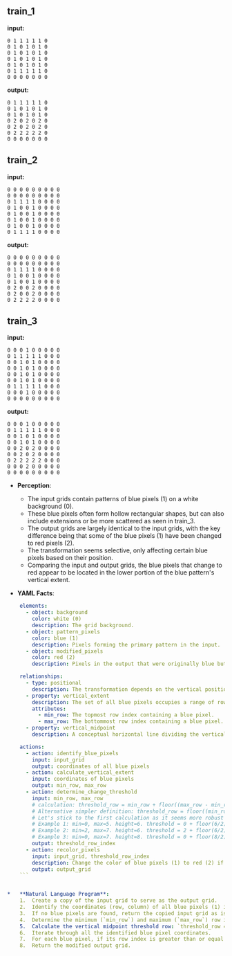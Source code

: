 
## train_1

**input:**
```
0 1 1 1 1 1 0
0 1 0 1 0 1 0
0 1 0 1 0 1 0
0 1 0 1 0 1 0
0 1 0 1 0 1 0
0 1 1 1 1 1 0
0 0 0 0 0 0 0
```


**output:**
```
0 1 1 1 1 1 0
0 1 0 1 0 1 0
0 1 0 1 0 1 0
0 2 0 2 0 2 0
0 2 0 2 0 2 0
0 2 2 2 2 2 0
0 0 0 0 0 0 0
```


## train_2

**input:**
```
0 0 0 0 0 0 0 0 0
0 0 0 0 0 0 0 0 0
0 1 1 1 1 0 0 0 0
0 1 0 0 1 0 0 0 0
0 1 0 0 1 0 0 0 0
0 1 0 0 1 0 0 0 0
0 1 0 0 1 0 0 0 0
0 1 1 1 1 0 0 0 0
```


**output:**
```
0 0 0 0 0 0 0 0 0
0 0 0 0 0 0 0 0 0
0 1 1 1 1 0 0 0 0
0 1 0 0 1 0 0 0 0
0 1 0 0 1 0 0 0 0
0 2 0 0 2 0 0 0 0
0 2 0 0 2 0 0 0 0
0 2 2 2 2 0 0 0 0
```


## train_3

**input:**
```
0 0 0 1 0 0 0 0 0
0 1 1 1 1 1 0 0 0
0 0 1 0 1 0 0 0 0
0 0 1 0 1 0 0 0 0
0 0 1 0 1 0 0 0 0
0 0 1 0 1 0 0 0 0
0 1 1 1 1 1 0 0 0
0 0 0 1 0 0 0 0 0
0 0 0 0 0 0 0 0 0
```


**output:**
```
0 0 0 1 0 0 0 0 0
0 1 1 1 1 1 0 0 0
0 0 1 0 1 0 0 0 0
0 0 1 0 1 0 0 0 0
0 0 2 0 2 0 0 0 0
0 0 2 0 2 0 0 0 0
0 2 2 2 2 2 0 0 0
0 0 0 2 0 0 0 0 0
0 0 0 0 0 0 0 0 0
```

*   **Perception**:
    *   The input grids contain patterns of blue pixels (1) on a white background (0).
    *   These blue pixels often form hollow rectangular shapes, but can also include extensions or be more scattered as seen in train\_3.
    *   The output grids are largely identical to the input grids, with the key difference being that some of the blue pixels (1) have been changed to red pixels (2).
    *   The transformation seems selective, only affecting certain blue pixels based on their position.
    *   Comparing the input and output grids, the blue pixels that change to red appear to be located in the lower portion of the blue pattern's vertical extent.

*   **YAML Facts**:
    
```yaml
    elements:
      - object: background
        color: white (0)
        description: The grid background.
      - object: pattern_pixels
        color: blue (1)
        description: Pixels forming the primary pattern in the input.
      - object: modified_pixels
        color: red (2)
        description: Pixels in the output that were originally blue but changed color.

    relationships:
      - type: positional
        description: The transformation depends on the vertical position of blue pixels.
      - property: vertical_extent
        description: The set of all blue pixels occupies a range of rows.
        attributes:
          - min_row: The topmost row index containing a blue pixel.
          - max_row: The bottommost row index containing a blue pixel.
      - property: vertical_midpoint
        description: A conceptual horizontal line dividing the vertical extent of the blue pixels.

    actions:
      - action: identify_blue_pixels
        input: input_grid
        output: coordinates of all blue pixels
      - action: calculate_vertical_extent
        input: coordinates of blue pixels
        output: min_row, max_row
      - action: determine_change_threshold
        input: min_row, max_row
        # calculation: threshold_row = min_row + floor((max_row - min_row + 1) / 2)
        # Alternative simpler definition: threshold_row = floor((min_row + max_row) / 2) + 1 if considering rows >= threshold
        # Let's stick to the first calculation as it seems more robust for even/odd heights.
        # Example 1: min=0, max=5. height=6. threshold = 0 + floor(6/2) = 3. Rows >= 3 change.
        # Example 2: min=2, max=7. height=6. threshold = 2 + floor(6/2) = 5. Rows >= 5 change.
        # Example 3: min=0, max=7. height=8. threshold = 0 + floor(8/2) = 4. Rows >= 4 change.
        output: threshold_row_index
      - action: recolor_pixels
        input: input_grid, threshold_row_index
        description: Change the color of blue pixels (1) to red (2) if their row index is greater than or equal to the threshold_row_index.
        output: output_grid
    ```


*   **Natural Language Program**:
    1.  Create a copy of the input grid to serve as the output grid.
    2.  Identify the coordinates (row, column) of all blue pixels (1) in the input grid.
    3.  If no blue pixels are found, return the copied input grid as is.
    4.  Determine the minimum (`min_row`) and maximum (`max_row`) row indices among all identified blue pixels.
    5.  Calculate the vertical midpoint threshold row: `threshold_row = min_row + floor((max_row - min_row + 1) / 2)`.
    6.  Iterate through all the identified blue pixel coordinates.
    7.  For each blue pixel, if its row index is greater than or equal to `threshold_row`, change the color of the corresponding pixel in the output grid to red (2).
    8.  Return the modified output grid.
